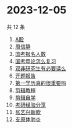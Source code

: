 # 2023-12-05

共 12 条

<!-- BEGIN -->
<!-- 最后更新时间 Tue Dec 05 2023 12:09:01 GMT+0800 (China Standard Time) -->

1. [A股](https://www.zhihu.com/search?q=A%E8%82%A1)
1. [周信静](https://www.zhihu.com/search?q=%E5%91%A8%E4%BF%A1%E9%9D%99)
1. [国考报名人数](https://www.zhihu.com/search?q=%E5%9B%BD%E8%80%83%E6%8A%A5%E5%90%8D%E4%BA%BA%E6%95%B0)
1. [国考申论怎么复习](https://www.zhihu.com/search?q=%E5%9B%BD%E8%80%83%E7%94%B3%E8%AE%BA%E6%80%8E%E4%B9%88%E5%A4%8D%E4%B9%A0)
1. [双非研究生有必要读么](https://www.zhihu.com/search?q=%E5%8F%8C%E9%9D%9E%E7%A0%94%E7%A9%B6%E7%94%9F%E6%9C%89%E5%BF%85%E8%A6%81%E8%AF%BB%E4%B9%88)
1. [开题报告](https://www.zhihu.com/search?q=%E5%BC%80%E9%A2%98%E6%8A%A5%E5%91%8A)
1. [第一学历真的很重要吗](https://www.zhihu.com/search?q=%E7%AC%AC%E4%B8%80%E5%AD%A6%E5%8E%86%E7%9C%9F%E7%9A%84%E5%BE%88%E9%87%8D%E8%A6%81%E5%90%97)
1. [剪辑教程](https://www.zhihu.com/search?q=%E5%89%AA%E8%BE%91%E6%95%99%E7%A8%8B)
1. [剪辑自学](https://www.zhihu.com/search?q=%E5%89%AA%E8%BE%91%E8%87%AA%E5%AD%A6)
1. [考研经验分享](https://www.zhihu.com/search?q=%E8%80%83%E7%A0%94%E7%BB%8F%E9%AA%8C%E5%88%86%E4%BA%AB)
1. [张艺兴新歌](https://www.zhihu.com/search?q=%E5%BC%A0%E8%89%BA%E5%85%B4%E6%96%B0%E6%AD%8C)
1. [支原体肺炎](https://www.zhihu.com/search?q=%E6%94%AF%E5%8E%9F%E4%BD%93%E8%82%BA%E7%82%8E)

<!-- END -->
